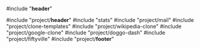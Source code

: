 #include "__header__"

#include "project/__header__"
#include "stats"
#include "project/mail"
#include "project/clone-templates"
#include "project/wikipedia-clone"
#include "project/google-clone"
#include "project/doggo-dash"
#include "project/fiftyville"
#include "project/__footer__"
